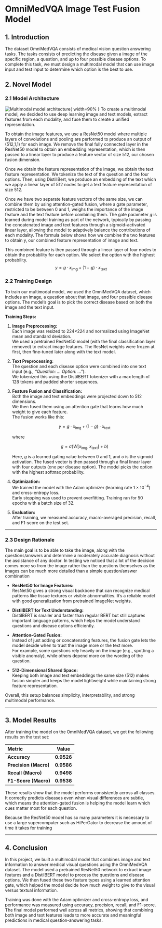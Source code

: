 # OmniMedVQA Image Test Fusion Model


## 1. Introduction
The dataset OmniMedVQA consists of medical vision question answering tasks. The tasks consists of predicting the disease given a image of the specific region, a question, and up to four possible disease options. To complete this task, we must design a multimodal model that can use image input and test input to determine which option is the best to use.

## 2. Novel Model 
### 2.1 Model Architecture
![Multimodal model architecture](reports/figures/multimodal-model.png){ width=90% }
To create a multimodal model, we decided to use deep learning image and text models, extract features from each modality, and fuse them to create a unified representation.

To obtain the image features, we use a ResNet50 model where multiple layers of convolutions and pooling are performed to produce an output of (512,1,1) for each image. We remove the final fully connected layer in the ResNet50 model to obtain an embedding representation, which is then passed to a linear layer to produce a feature vector of size 512, our chosen fusion dimension.

Once we obtain the feature representation of the image, we obtain the text feature representation. We tokenize the text of the question and the four options. Then, using DistillBert, we produce an embedding of the text which we apply a linear layer of 512 nodes to get a text feature representation of size 512.

Once we have two separate feature vectors of the same size, we can combine them by using attention-gated fusion, where a gate parameter, restricted to be between 0 and 1, weighs the importance of the image feature and the text feature before combining them. The gate parameter $g$ is learned during model training as part of the network, typically by passing the concatenated image and text features through a sigmoid-activated linear layer, allowing the model to adaptively balance the contributions of each modality. The formula below shows how we combine the two features to obtain y, our combined feature representation of image and text.

This combined feature is then passed through a linear layer of four nodes to obtain the probability for each option. We select the option with the highest probability.
$$
y = g \cdot x_{\text{img}} + (1-g) \cdot x_{\text{text}}
$$

### 2.2 Training Design
To train our multimodal model, we used the OmniMedVQA dataset, which includes an image, a question about that image, and four possible disease options. The model’s goal is to pick the correct disease based on both the image and the text input.

**Training Steps:**

1. **Image Preprocessing:**  
   Each image was resized to 224×224 and normalized using ImageNet mean and standard deviation.  
   We used a pretrained ResNet50 model (with the final classification layer removed) to extract image features. The ResNet weights were frozen at first, then fine-tuned later along with the text model.

2. **Text Preprocessing:**  
   The question and each disease option were combined into one text input (e.g., *“Question: ... Option: ...”*).  
   We tokenized this using the DistilBERT tokenizer with a max length of 128 tokens and padded shorter sequences.

3. **Feature Fusion and Classification:**  
   Both the image and text embeddings were projected down to 512 dimensions.  
   We then fused them using an attention gate that learns how much weight to give each feature.  
   The fusion works like this:

   $$
   y = g \cdot x_{\text{img}} + (1 - g) \cdot x_{\text{text}}
   $$

   where

   $$
   g = \sigma(W [x_{\text{img}}, x_{\text{text}}] + b)
   $$

    Here, $g$ is a learned gating value between 0 and 1, and $\sigma$ is the sigmoid activation.
    The fused vector is then passed through a final linear layer with four outputs (one per disease option).
    The model picks the option with the highest softmax probability.

4. **Optimization:**  
    We trained the model with the Adam optimizer (learning rate $1 \times 10^{-4}$) and cross-entropy loss.  
    Early stopping was used to prevent overfitting. Training ran for 50 epochs with a batch size of 32.


5. **Evaluation:**  
   After training, we measured accuracy, macro-averaged precision, recall, and F1-score on the test set.

---

### 2.3 Design Rationale

The main goal is to be able to take the image, along with the questions/answers and determine a moderately accurate diagnosis without
the assistance of any doctor. In testing we noticed that a lot of the decision comes more so from the image rather than the questions
themselves as the images can be much more detailed than a simple question/answer combination

- **ResNet50 for Image Features:**  
  ResNet50 gives a strong visual backbone that can recognize medical patterns like tissue textures or visible abnormalities. It’s a reliable model with good generalization from pretrained ImageNet weights.

- **DistilBERT for Text Understanding:**  
  DistilBERT is smaller and faster than regular BERT but still captures important language patterns, which helps the model understand questions and disease options efficiently.

- **Attention-Gated Fusion:**  
  Instead of just adding or concatenating features, the fusion gate lets the model decide when to trust the image more or the text more.  
  For example, some questions rely heavily on the image (e.g., spotting a visible anomaly), while others depend more on the wording of the question.

- **512-Dimensional Shared Space:**  
  Keeping both image and text embeddings the same size (512) makes fusion simpler and keeps the model lightweight while maintaining strong feature representation.

Overall, this setup balances simplicity, interpretability, and strong multimodal performance.

---

## 3. Model Results

After training the model on the OmniMedVQA dataset, we got the following results on the test set:

| Metric | Value |
|:--------|:------:|
| **Accuracy** | **0.9526** |
| **Precision (Macro)** | **0.9586** |
| **Recall (Macro)** | **0.9498** |
| **F1-Score (Macro)** | **0.9536** |

These results show that the model performs consistently across all classes.  
It correctly predicts diseases even when visual differences are subtle, which means the attention-gated fusion is helping the model learn which cues matter most for each question.

Because the ResNet50 model has so many parameters it is necessary to use a large supercomputer such as HiPerGator to decrease the amount of time it takes for training

---

## 4. Conclusion

In this project, we built a multimodal model that combines image and text information to answer medical visual questions using the OmniMedVQA dataset. The model used a pretrained ResNet50 network to extract image features and a DistilBERT model to process the questions and disease options. We then fused these two feature types using a learned attention gate, which helped the model decide how much weight to give to the visual versus textual information.

Training was done with the Adam optimizer and cross-entropy loss, and performance was measured using accuracy, precision, recall, and F1-score. The final model performed well across all metrics, showing that combining both image and text features leads to more accurate and meaningful predictions in medical question-answering tasks.


[//]: <> (Will be auto-populated with `pandoc reports/draft_reports/part3_novel_approach.md --citeproc --bibliography=references.bib --csl=ieee.csl  -o deliverables/part3/part3_novel_approach.html`... `pandoc reports/draft_reports/part3_novel_approach.md -o deliverables/part3/part3_novel_approach.pdf --pdf-engine=xelatex --citeproc --bibliography=references.bib --csl=ieee.csl -V classoption=twocolumn -V geometry:top=0.75in -V geometry:bottom=0.75in -V geometry:left=0.75in -V geometry:right=0.75in -V fontsize=10pt`)
